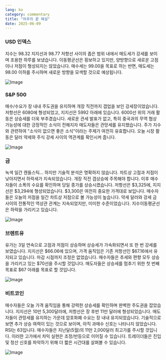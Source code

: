 ```yaml
---
lang: ko
category: commentary
title: "하루의 끝 해설"
date: 2025-06-09
---
```


### USD 인덱스

지수는 98.32 지지선과 98.77 저항선 사이의 좁은 범위 내에서 매도세가 강세를 보이며 조용한 하루를 보냈습니다. 이동평균선은 횡보하고 있지만, 양방향으로 새로운 고점이나 저점이 형성되지는 않았습니다. 매수세는 99.00을 목표로 하는 반면, 매도세는 98.00 이하를 주시하며 새로운 방향을 모색할 것으로 예상됩니다.

![Image](https://markleighedu.github.io/img/Jun-2025/09-Jun-2025/usdindex.jpg)

### S&P 500

매수/수요가 장 내내 주도권을 유지하며 개장 직전까지 갭업을 보인 강세장이었습니다. 저항선은 6080에 형성되었고, 지지선은 5992 아래에 있습니다. 6000선 위의 거래 활동은 상승세를 더욱 부추겼습니다. 새로운 관세 발표가 없고, 특히 중국과의 무역 협상 가능성에 대한 긍정적인 소식이 전해지자 매도자들은 관망세를 유지했습니다. 주가 지수와 관련하여 "소식이 없으면 좋은 소식"이라는 주제가 여전히 유효합니다. 오늘 시장 활동은 달러 약세와 주식 강세 사이의 역관계를 확인시켜 줍니다.

![Image](https://markleighedu.github.io/img/Jun-2025/09-Jun-2025/sp500.jpg)

### 금

녹색 일간 캔들스틱… 하지만 기술적 분석은 명확하지 않습니다. 차트상 고점과 저점이 낮아지면서 하락세가 지속되었습니다. 개장 직전 갭상승에 주목해야 합니다. 이후 매수자들이 소폭의 수요를 확인하며 당일 종가를 상승시켰습니다. 저항선은 $3,325에, 지지선은 $3,294에 형성되었습니다. $3,300은 여전히 중요한 가격대로 보입니다. 매수자들은 오늘의 저점을 일간 차트상 저점으로 볼 가능성이 높습니다. 약세 달러와 강세 금 사이의 전통적인 역상관 관계는 지속되었지만, 미미한 수준이었습니다. 지수이동평균선은 하락을 가리키고 있습니다.

![Image](https://markleighedu.github.io/img/Jun-2025/09-Jun-2025/gold.jpg)

### 브렌트유

유가는 3일 연속으로 고점과 저점이 상승하며 상승세가 가속화되면서 또 한 번 강세를 보였습니다. 지지선은 $66.06에 있으며, 가격 움직임은 기존 저항선인 $67.16에서 유지되고 있습니다. 마감 시점까지 조정은 없었습니다. 매수자들은 추세와 편향 모두 상승을 가리키고 있는 $70선을 주시할 것입니다. 매도자들은 상승세를 멈추기 위한 첫 번째 목표로 $67 아래를 목표로 할 것입니다.

![Image](https://markleighedu.github.io/img/Jun-2025/09-Jun-2025/brentoil.jpg)

### 비트코인

매수자들은 오늘 가격 움직임을 통해 강력한 상승세를 확인하며 완벽한 주도권을 잡았습니다. 지지선은 10만 5,300달러에, 저항선은 장 후반 11만 달러에 형성되었습니다. 매도자들이 관망세를 유지하는 가운데 암호화폐 수요는 장 내내 유지되었습니다. 기술적으로 보면 추가 상승 여력이 있는 것으로 보이며, 아직 과매수 신호는 나타나지 않았습니다. RSI는 63입니다. 매수자들은 지난달(5월)의 11만 2,000달러 최고가를 주시할 것입니다. 이러한 고가에서 차익 실현은 조정/반등으로 이어질 수 있습니다. 트레이더들은 진입 및 청산 신호를 파악하기 위해 더 짧은 시간대를 살펴볼 수 있습니다.

![Image](https://markleighedu.github.io/img/Jun-2025/09-Jun-2025/bitcoin.jpg)

